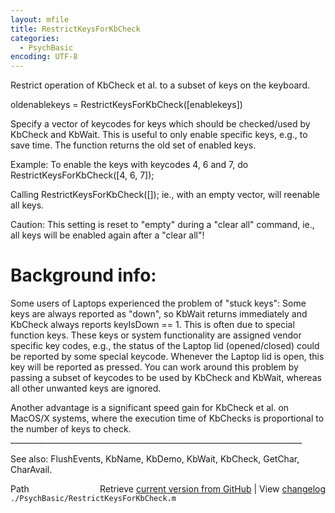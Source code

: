```yaml
---
layout: mfile
title: RestrictKeysForKbCheck
categories:
  - PsychBasic
encoding: UTF-8
---
```


Restrict operation of KbCheck et al. to a subset of keys on the keyboard.

oldenablekeys = RestrictKeysForKbCheck\(\[enablekeys\]\)

Specify a vector of keycodes for keys which should be
checked/used by KbCheck and KbWait. This is useful to
only enable specific keys, e.g., to save time. The function
returns the old set of enabled keys.

Example: To enable the keys with keycodes 4, 6 and 7, do
RestrictKeysForKbCheck\(\[4, 6, 7\]\);

Calling RestrictKeysForKbCheck\(\[\]\); ie., with an empty vector, will
reenable all keys.

Caution: This setting is reset to "empty" during a "clear all" command,
ie., all keys will be enabled again after a "clear all"\!

# Background info:

Some users of Laptops experienced the problem of "stuck keys": Some keys
are always reported as "down", so KbWait returns immediately and KbCheck
always reports keyIsDown == 1. This is often due to special function keys.
These keys or system functionality are assigned vendor specific
key codes, e.g., the status of the Laptop lid \(opened/closed\) could be
reported by some special keycode. Whenever the Laptop lid is open, this key
will be reported as pressed. You can work around this problem by passing
a subset of keycodes to be used by KbCheck and KbWait, whereas all other
unwanted keys are ignored.

Another advantage is a significant speed gain for KbCheck et al. on
MacOS/X systems, where the execution time of KbChecks is proportional to
the number of keys to check.
\_\_\_\_\_\_\_\_\_\_\_\_\_\_\_\_\_\_\_\_\_\_\_\_\_\_\_\_\_\_\_\_\_\_\_\_\_\_\_\_\_\_\_\_\_\_\_\_\_\_\_\_\_\_\_\_\_\_\_\_\_\_\_\_\_\_\_\_\_\_\_\_\_

See also: FlushEvents, KbName, KbDemo, KbWait, KbCheck, GetChar, CharAvail.


<div class="code_header" style="text-align:right;">
  <span style="float:left;">Path&nbsp;&nbsp;</span> <span class="counter">Retrieve <a href=
  "https://raw.github.com/Psychtoolbox-3/Psychtoolbox-3/beta/./PsychBasic/RestrictKeysForKbCheck.m">current version from GitHub</a> | View <a href=
  "https://github.com/Psychtoolbox-3/Psychtoolbox-3/commits/beta/./PsychBasic/RestrictKeysForKbCheck.m">changelog</a></span>
</div>
<div class="code">
  <code>./PsychBasic/RestrictKeysForKbCheck.m</code>
</div>
